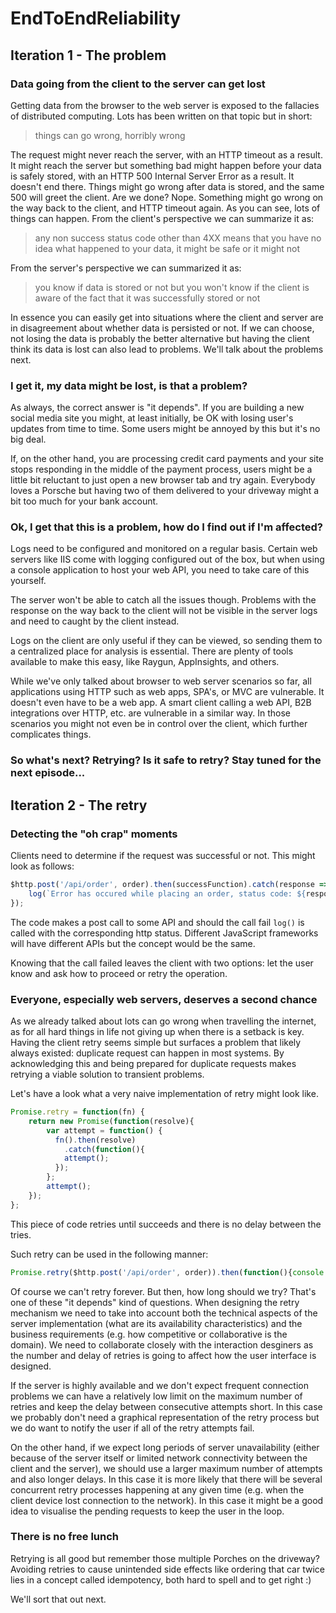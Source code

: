 # EndToEndReliability


## Iteration 1 - The problem


### Data going from the client to the server can get lost

Getting data from the browser to the web server is exposed to the fallacies of distributed computing. Lots has been written on that topic but in short:

> things can go wrong, horribly wrong

The request might never reach the server, with an HTTP timeout as a result. It might reach the server but something bad might happen before your data is safely stored, with an HTTP 500 Internal Server Error as a result. It doesn't end there. Things might go wrong after data is stored, and the same 500 will greet the client. Are we done? Nope. Something might go wrong on the way back to the client, and HTTP timeout again. As you can see, lots of things can happen. From the client's perspective we can summarize it as:

> any non success status code other than 4XX means that you have no idea what happened to your data, it might be safe or it might not

From the server's perspective we can summarized it as:

> you know if data is stored or not but you won't know if the client is aware of the fact that it was successfully stored or not

In essence you can easily get into situations where the client and server are in disagreement about whether data is persisted or not. If we can choose, not losing the data is probably the better alternative but having the client think its data is lost can also lead to problems. We'll talk about the problems next.



### I get it, my data might be lost, is that a problem?

As always, the correct answer is "it depends". If you are building a new social media site you might, at least initially, be OK with losing user's updates from time to time. Some users might be annoyed by this but it's no big deal.

If, on the other hand, you are processing credit card payments and your site stops responding in the middle of the payment process, users might be a little bit reluctant to just open a new browser tab and try again. Everybody loves a Porsche but having two of them delivered to your driveway might a bit too much for your bank account.


### Ok, I get that this is a problem, how do I find out if I'm affected?

Logs need to be configured and monitored on a regular basis. Certain web servers like IIS come with logging configured out of the box, but when using a console application to host your web API, you need to take care of this yourself.

The server won't be able to catch all the issues though. Problems with the response on the way back to the client will not be visible in the server logs and need to caught by the client instead.

Logs on the client are only useful if they can be viewed, so sending them to a centralized place for analysis is essential. There are plenty of tools available to make this easy, like Raygun, AppInsights, and others.

While we've only talked about browser to web server scenarios so far, all applications using HTTP such as web apps, SPA's, or MVC are vulnerable. It doesn't even have to be a web app. A smart client calling a web API, B2B integrations over HTTP, etc. are vulnerable in a similar way. In those scenarios you might not even be in control over the client, which further complicates things.  

### So what's next? Retrying? Is it safe to retry? Stay tuned for the next episode...

## Iteration 2 - The retry

### Detecting the "oh crap" moments

Clients need to determine if the request was successful or not. This might look as follows:

```js
$http.post('/api/order', order).then(successFunction).catch(response => {
    log(`Error has occured while placing an order, status code: ${response.status}`);
});
```

The code makes a post call to some API and should the call fail `log()` is called with the corresponding http status. Different JavaScript frameworks will have different APIs but the concept would be the same.

Knowing that the call failed leaves the client with two options: let the user know and ask how to proceed or retry the operation.

### Everyone, especially web servers, deserves a second chance

As we already talked about lots can go wrong when travelling the internet, as for all hard things in life not giving up when there is a setback is key. Having the client retry seems simple but surfaces a problem that likely always existed: duplicate request can happen in most systems. By acknowledging this and being prepared for duplicate requests makes retrying a viable solution to transient problems.

Let's have a look what a very naive implementation of retry might look like.

```js
Promise.retry = function(fn) {
    return new Promise(function(resolve){        
        var attempt = function() {           
          fn().then(resolve)
            .catch(function(){                       
            attempt();
          });            
        };
        attempt();
    });
};
```
This piece of code retries until succeeds and there is no delay between the tries. 


Such retry can be used in the following manner:

```js
Promise.retry($http.post('/api/order', order)).then(function(){console.log('done')});
```

Of course we can't retry forever. But then, how long should we try? That's one of these "it depends" kind of questions. When designing the retry mechanism we need to take into account both the technical aspects of the server implementation (what are its availability characteristics) and the business requirements (e.g. how competitive or collaborative is the domain). We need to collaborate closely with the interaction desginers as the number and delay of retries is going to affect how the user interface is designed. 

If the server is highly available and we don't expect frequent connection problems we can have a relatively low limit on the maximum number of retries and keep the delay between consecutive attempts short. In this case we probably don't need a graphical representation of the retry process but we do want to notify the user if all of the retry attempts fail.

On the other hand, if we expect long periods of server unavailability (either because of the server itself or limited network connectivity between the client and the server), we should use a larger maximum number of attempts and also longer delays. In this case it is more likely that there will be several concurrent retry processes happening at any given time (e.g. when the client device lost connection to the network). In this case it might be a good idea to visualise the pending requests to keep the user in the loop.

### There is no free lunch

Retrying is all good but remember those multiple Porches on the driveway? Avoiding retries to cause unintended side effects like ordering that car twice lies in a concept called idempotency, both hard to spell and to get right :)

We'll sort that out next.
